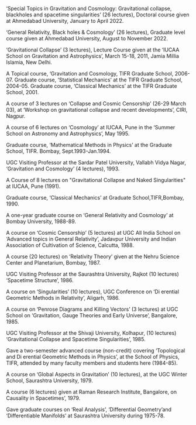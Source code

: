 ‘Special Topics in Gravitation and Cosmology: Gravitational collapse, blackholes and spacetime singularities’ (26 lectures), Doctoral course given at Ahmedabad University, January to April 2022.

‘General Relativity, Black holes & Cosmology’ (26 lectures), Graduate level course given at Ahmedabad University, August to November 2022. 

‘Gravitational Collapse’ (3 lectures), Lecture Course given at the ‘IUCAA School on Gravitation and Astrophysics’, March 15-18, 2011, Jamia Millia Islamia, New Delhi.

A Topical course, ‘Gravitation and Cosmology, TIFR Graduate School, 2006-07. Graduate course, ‘Statistical Mechanics’ at the TIFR Graduate School, 2004-05. Graduate course, ‘Classical Mechanics’ at the TIFR Graduate School, 2001.

A course of 3 lectures on ‘Collapse and Cosmic Censorship’ (26-29 March 03), at ‘Workshop on gravitational collapse and recent developments’, CIRI, Nagpur.

A course of 6 lectures on ‘Cosmology’ at IUCAA, Pune in the ‘Summer School on Astronomy and Astrophysics’, May 1995.

Graduate course, ‘Mathematical Methods in Physics’ at the Graduate School, TIFR. Bombay, Sept.1993-Jan.1994.

UGC Visiting Professor at the Sardar Patel University, Vallabh Vidya Nagar, ‘Gravitation and Cosmology’ (4 lectures), 1993.

A Course of 8 lectures on "Gravitational Collapse and Naked Singularities" at IUCAA, Pune (1991).

Graduate course, ‘Classical Mechanics’ at Graduate School,TIFR,Bombay, 1990.

A one-year graduate course on ‘General Relativity and Cosmology’ at Bombay University, 1988-89.

A course on ‘Cosmic Censorship’ (5 lectures) at UGC All India School on ‘Advanced topics in General Relativity’, Jadavpur University and Indian Association of Cultivation of Science, Calcutta, 1988.

A course (20 lectures) on ‘Relativity Theory’ given at the Nehru Science Center and Planetarium, Bombay, 1987.

UGC Visiting Professor at the Saurashtra University, Rajkot (10 lectures) ‘Spacetime Structure’, 1986.

A course on ‘Singularities’ (10 lectures), UGC Conference on ‘Di erential Geometric Methods in Relativity’, Aligarh, 1986.

A course on ‘Penrose Diagrams and Killing Vectors’ (3 lectures) at UGC School on ‘Gravitation, Gauge Theories and Early Universe’, Bangalore, 1985.

UGC Visiting Professor at the Shivaji University, Kolhapur, (10 lectures) ‘Gravitational Collapse and Spacetime Singularities’, 1985.

Gave a two-semester advanced course (non-credit) covering ‘Topological and Di erential Geometric Methods in Physics’, at the School of Physics, TIFR, attended by many faculty members and students here (1984-85).

A course on ‘Global Aspects in Gravitation’ (10 lectures), at the UGC Winter School, Saurashtra University, 1979.

A course (6 lectures) given at Raman Research Institute, Bangalore, on Causality in Spacetimes’, 1979.

Gave graduate courses on ‘Real Analysis’, ‘Differential Geometry’and ‘Differentiable Manifolds’ at Saurashtra University during 1975-78.
